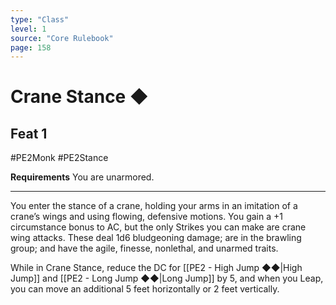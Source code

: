 ```yaml
---
type: "Class"
level: 1
source: "Core Rulebook"
page: 158
---
```

# Crane Stance ◆
## Feat 1
#PE2Monk #PE2Stance 

**Requirements** You are unarmored.

---
You enter the stance of a crane, holding your arms in an imitation of a crane’s wings and using flowing, defensive motions. You gain a +1 circumstance bonus to AC, but the only Strikes you can make are crane wing attacks. These deal 1d6 bludgeoning damage; are in the brawling group; and have the agile, finesse, nonlethal, and unarmed traits.

While in Crane Stance, reduce the DC for [[PE2 - High Jump ◆◆|High Jump]] and [[PE2 - Long Jump ◆◆|Long Jump]] by 5, and when you Leap, you can move an additional 5 feet horizontally or 2 feet vertically.